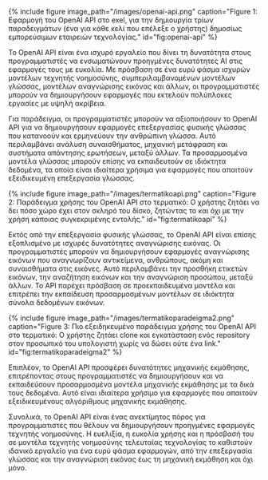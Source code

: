 {% include figure image_path="/images/openai-api.png" caption="Figure 1: Εφαρμογή του OpenAI API στο exel, για την δημιουργία τρίων παραδειγμάτων (ένα για κάθε κελί που επέλεξε ο χρήστης) δημοσίως εμπορεύσιμων εταιρειών τεχνολογίας." id="fig:openai-api" %}

Το OpenAI API είναι ένα ισχυρό εργαλείο που δίνει τη δυνατότητα στους προγραμματιστές να ενσωματώνουν προηγμένες δυνατότητες AI στις εφαρμογές τους με ευκολία. Με πρόσβαση σε ένα ευρύ φάσμα ισχυρών μοντέλων τεχνητής νοημοσύνης, συμπεριλαμβανομένων μοντέλων γλώσσας, μοντέλων αναγνώρισης εικόνας και άλλων, οι προγραμματιστές μπορούν να δημιουργήσουν εφαρμογές που εκτελούν πολύπλοκες εργασίες με υψηλή ακρίβεια.

Για παράδειγμα, οι προγραμματιστές μπορούν να αξιοποιήσουν το OpenAI API για να δημιουργήσουν εφαρμογές επεξεργασίας φυσικής γλώσσας που κατανοούν και ερμηνεύουν την ανθρώπινη γλώσσα. Αυτό περιλαμβάνει ανάλυση συναισθήματος, μηχανική μετάφραση και συστήματα απάντησης ερωτήσεων, μεταξύ άλλων. Τα προσαρμοσμένα μοντέλα γλώσσας μπορούν επίσης να εκπαιδευτούν σε ιδιόκτητα δεδομένα, τα οποία είναι ιδιαίτερα χρήσιμα για εφαρμογές που απαιτούν εξειδικευμένη επεξεργασία γλώσσας.

{% include figure image_path="/images/termatikoapi.png" caption="Figure 2: Παράδειγμα χρήσης του OpenAI API στο τερματικό: Ο χρήστης ζητάει να δει πόσο χώρο έχει στον σκληρό του δίσκο, ζητώντας το και όχι με την χρήση κάποιας συγκεκριμένης εντολής." id="fig:termatikoapi" %}

Εκτός από την επεξεργασία φυσικής γλώσσας, το OpenAI API είναι επίσης εξοπλισμένο με ισχυρές δυνατότητες αναγνώρισης εικόνας. Οι προγραμματιστές μπορούν να δημιουργήσουν εφαρμογές αναγνώρισης εικόνων που αναγνωρίζουν αντικείμενα, ανθρώπους, ακόμη και συναισθήματα στις εικόνες. Αυτό περιλαμβάνει την προσθήκη ετικετών εικόνων, την αναζήτηση εικόνων και την αναγνώριση προσώπου, μεταξύ άλλων. Το API παρέχει πρόσβαση σε προεκπαιδευμένα μοντέλα και επιτρέπει την εκπαίδευση προσαρμοσμένων μοντέλων σε ιδιόκτητα σύνολα δεδομένων εικόνων.

{% include figure image_path="/images/termatikoparadeigma2.png" caption="Figure 3: Πιο εξειδηκευμένο παράδειγμα χρήσης του OpenAI API στο τερματικό: Ο χρήστης ζητάει clone και εγκατάσταση ενός repository στον προσωπικό του υπολογιστή χωρίς να δώσει ούτε ένα link." id="fig:termatikoparadeigma2" %}

Επιπλέον, το OpenAI API προσφέρει δυνατότητες μηχανικής εκμάθησης, επιτρέποντας στους προγραμματιστές να δημιουργήσουν και να εκπαιδεύσουν προσαρμοσμένα μοντέλα μηχανικής εκμάθησης με τα δικά τους δεδομένα. Αυτό είναι ιδιαίτερα χρήσιμο για εφαρμογές που απαιτούν εξειδικευμένους αλγόριθμους μηχανικής εκμάθησης.

Συνολικά, το OpenAI API είναι ένας ανεκτίμητος πόρος για προγραμματιστές που θέλουν να δημιουργήσουν προηγμένες εφαρμογές τεχνητής νοημοσύνης. Η ευελιξία, η ευκολία χρήσης και η πρόσβασή του σε μοντέλα τεχνητής νοημοσύνης τελευταίας τεχνολογίας το καθιστούν ιδανικό εργαλείο για ένα ευρύ φάσμα εφαρμογών, από την επεξεργασία γλώσσας και την αναγνώριση εικόνας έως τη μηχανική εκμάθηση και όχι μόνο.
